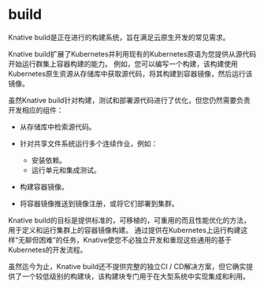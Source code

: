 # build

Knative build是正在进行的构建系统，旨在满足云原生开发的常见需求。

Knative build扩展了Kubernetes并利用现有的Kubernetes原语为您提供从源代码开始运行群集上容器构建的能力。 例如，您可以编写一个构建，该构建使用Kubernetes原生资源从存储库中获取源代码，将其构建到容器镜像，然后运行该镜像。

虽然Knative build针对构建，测试和部署源代码进行了优化，但您仍然需要负责开发相应的组件：

- 从存储库中检索源代码。
- 针对共享文件系统运行多个连续作业，例如：

	* 安装依赖。
	* 运行单元和集成测试。

- 构建容器镜像。
- 将容器镜像推送到镜像注册，或将它们部署到集群。

Knative build的目标是提供标准的，可移植的，可重用的而且性能优化的方法，用于定义和运行集群上的容器镜像构建。 通过提供在Kubernetes上运行构建这样“无聊但困难”的任务，Knative使您不必独立开发和重现这些通用的基于Kubernetes的开发流程。

虽然迄今为止，Knative build还不提供完整的独立CI / CD解决方案，但它确实提供了一个较低级别的构建块，该构建块专门用于在大型系统中实现集成和利用。

### 

 

